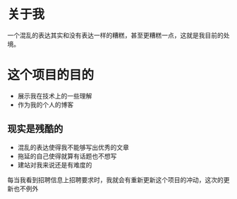 关于我
==========

一个混乱的表达其实和没有表达一样的糟糕，甚至更糟糕一点，这就是我目前的处境。

这个项目的目的
===============

- 展示我在技术上的一些理解
- 作为我的个人的博客


现实是残酷的
-------------

- 混乱的表达使得我不能够写出优秀的文章
- 拖延的自己使得就算有话题也不想写
- 建站对我来说还是有难度的


每当我看到招聘信息上招聘要求时，我就会有重新更新这个项目的冲动，这次的更新也不例外


